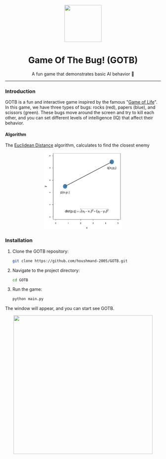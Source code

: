 <p align="center">
      <img width="120" height="120" src="readme_files/GOTB.gif">
</p>
<h1 align="center"/>Game Of The Bug! (GOTB)</h1>
<p align="center">A fun game that demonstrates basic AI behavior 🐞</p>
<hr>

### Introduction

GOTB is a fun and interactive game inspired by the famous "[Game of Life](https://en.wikipedia.org/wiki/Conway%27s_Game_of_Life)". In this game, we have three types of bugs: rocks (red), papers (blue), and scissors (green). These bugs move around the screen and try to kill each other, and you can set different levels of intelligence (IQ) that affect their behavior.

#### Algorithm

The [Euclidean Distance](https://en.wikipedia.org/wiki/Euclidean_distance) algorithm, calculates to find the closest enemy

<p align="center">
<a href="https://bioinformatics-training.github.io/intro-machine-learning-2019/nearest-neighbours.html">
      <img width="250" height="250" src="readme_files/euclideanDistanceDiagram-1.png">
</a>
</p>

### Installation

1. Clone the GOTB repository:

   ```bash
   git clone https://github.com/houshmand-2005/GOTB.git
   ```

2. Navigate to the project directory:

   ```bash
   cd GOTB
   ```

3. Run the game:

   ```bash
   python main.py
   ```

The window will appear, and you can start see GOTB.

<div align="center">
<img src="readme_files/GOTB2.gif" width="450" height="450"/>
</div>
